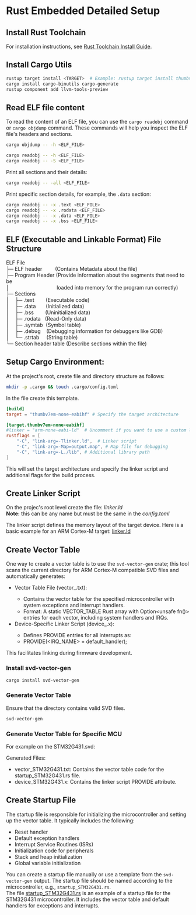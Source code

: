 # Rust Embedded Detailed Setup

## Install Rust Toolchain

For installation instructions, see [Rust Toolchain Install Guide](https://www.rust-lang.org/tools/install).

## Install Cargo Utils

  ```bash
  rustup target install <TARGET>  # Example: rustup target install thumbv7em-none-eabihf
  cargo install cargo-binutils cargo-generate
  rustup component add llvm-tools-preview
  ```
## Read ELF file content

To read the content of an ELF file, you can use the `cargo readobj` command or `cargo objdump` command.
These commands will help you inspect the ELF file's headers and sections.

```bash
cargo objdump -- -h <ELF_FILE>
```


```bash
cargo readobj -- -h <ELF_FILE>
cargo readobj -- -S <ELF_FILE>
```

Print all sections and their details:
```bash
cargo readobj -- -all <ELF_FILE>
```

Print specific section details, for example, the `.data` section:

```bash
cargo readobj -- -x .text <ELF_FILE>
cargo readobj -- -x .rodata <ELF_FILE>
cargo readobj -- -x .data <ELF_FILE>
cargo readobj -- -x .bss <ELF_FILE>
```

## ELF (Executable and Linkable Format) File Structure

ELF File  
  ├─ ELF header&nbsp;&nbsp;&nbsp;&nbsp;&nbsp;&nbsp;&nbsp;&nbsp;&nbsp;(Contains Metadata about the file)  
  ├─ Program Header (Provide information about the segments that need to be  
  │&nbsp;&nbsp;&nbsp;&nbsp;&nbsp;&nbsp;&nbsp;&nbsp;&nbsp;&nbsp;&nbsp;
  &nbsp;&nbsp;&nbsp;&nbsp;&nbsp;&nbsp;&nbsp;&nbsp;&nbsp;&nbsp;&nbsp;
  &nbsp;&nbsp;&nbsp;&nbsp;&nbsp;&nbsp;&nbsp;
  &nbsp;loaded into memory for the program run correctly)  
  ├─ Sections  
  │&nbsp;&nbsp;&nbsp;&nbsp;├─ .text&nbsp;&nbsp;&nbsp;&nbsp;&nbsp;&nbsp;&nbsp;&nbsp;(Executable code)  
  │&nbsp;&nbsp;&nbsp;&nbsp;├─ .data&nbsp;&nbsp;&nbsp;&nbsp;&nbsp;&nbsp;&nbsp;(Initialized data)  
  │&nbsp;&nbsp;&nbsp;&nbsp;├─ .bss&nbsp;&nbsp;&nbsp;&nbsp;&nbsp;&nbsp;&nbsp;&nbsp;(Uninitialized data)  
  │&nbsp;&nbsp;&nbsp;&nbsp;├─ .rodata&nbsp;&nbsp;&nbsp;(Read-Only data)  
  │&nbsp;&nbsp;&nbsp;&nbsp;├─ .symtab&nbsp;&nbsp;(Symbol table)  
  │&nbsp;&nbsp;&nbsp;&nbsp;├─ .debug&nbsp;&nbsp;&nbsp;&nbsp;(Debugging information for debuggers like GDB)  
  │&nbsp;&nbsp;&nbsp;&nbsp;└─ .strtab&nbsp;&nbsp;&nbsp;&nbsp;&nbsp;(String table)  
  └─ Section header table (Describe sections within the file)  

## Setup Cargo Environment:

At the project's root, create file and directory structure as follows:

```bash
mkdir -p .cargo && touch .cargo/config.toml
```

In the file create this template.

```toml
[build]
target = "thumbv7em-none-eabihf" # Specify the target architecture

[target.thumbv7em-none-eabihf]
#linker = "arm-none-eabi-ld"  # Uncomment if you want to use a custom linker
rustflags = [
    "-C", "link-arg=-Tlinker.ld",  # Linker script
    "-C", "link-arg=-Map=output.map", # Map file for debugging
    "-C", "link-arg=-L./lib", # Additional library path
]
```
This will set the target architecture and specify the linker script and additional flags for the build process.

## Create Linker Script

On the projec's root level create the file: *linker.ld*  
**Note:** this can be any name but must be the same in the *config.toml*

The linker script defines the memory layout of the target device. Here is a basic example for an ARM Cortex-M target:
[linker.ld](../linker.ld)  

## Create Vector Table

One way to create a vector table is to use the `svd-vector-gen` crate; this tool scans the current directory for
ARM Cortex-M compatible SVD files and automatically generates:  

- Vector Table File (vector_<mcu>.txt):
  - Contains the vector table for the specified microcontroller with system exceptions and interrupt handlers.
  - Format: A static VECTOR_TABLE Rust array with Option<unsafe fn()> entries for each vector, including system handlers and IRQs.
- Device-Specific Linker Script (device_<mcu>.x):
  - Defines PROVIDE entries for all interrupts as:
  - PROVIDE(<IRQ_NAME> = default_handler); 

This facilitates linking during firmware development.

### Install svd-vector-gen

```bash
cargo install svd-vector-gen
```
### Generate Vector Table
Ensure that the directory contains valid SVD files.
```bash
svd-vector-gen 
```
### Generate Vector Table for Specific MCU
For example on the STM32G431.svd:

Generated Files:
  - vector_STM32G431.txt: Contains the vector table code for the startup_STM32G431.rs file.
  - device_STM32G431.x: Contains the linker script PROVIDE attribute.

## Create Startup File
The startup file is responsible for initializing the microcontroller and setting up the vector table. It typically includes the following:
- Reset handler
- Default exception handlers
- Interrupt Service Routines (ISRs)
- Initialization code for peripherals
- Stack and heap initialization
- Global variable initialization

You can create a startup file manually or use a template from the `svd-vector-gen` output. The startup file should be named according to the microcontroller, e.g., `startup_STM32G431.rs`.  
The file [startup_STM32G431.rs](../src/startup_stm32g431.rs) is an example of a startup file for the STM32G431 microcontroller. It includes the vector table and default handlers for exceptions and interrupts.


